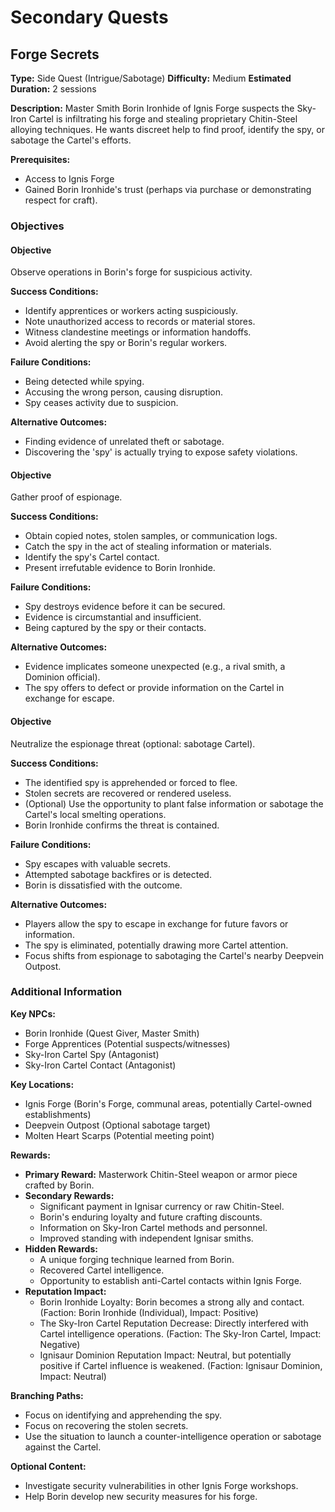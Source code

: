 # Secondary Quests

## Forge Secrets
**Type:** Side Quest (Intrigue/Sabotage)
**Difficulty:** Medium
**Estimated Duration:** 2 sessions

**Description:** Master Smith Borin Ironhide of Ignis Forge suspects the Sky-Iron Cartel is infiltrating his forge and stealing proprietary Chitin-Steel alloying techniques. He wants discreet help to find proof, identify the spy, or sabotage the Cartel's efforts.

**Prerequisites:**
- Access to Ignis Forge
- Gained Borin Ironhide's trust (perhaps via purchase or demonstrating respect for craft).

### Objectives
#### Objective
Observe operations in Borin's forge for suspicious activity.

**Success Conditions:**
- Identify apprentices or workers acting suspiciously.
- Note unauthorized access to records or material stores.
- Witness clandestine meetings or information handoffs.
- Avoid alerting the spy or Borin's regular workers.

**Failure Conditions:**
- Being detected while spying.
- Accusing the wrong person, causing disruption.
- Spy ceases activity due to suspicion.

**Alternative Outcomes:**
- Finding evidence of unrelated theft or sabotage.
- Discovering the 'spy' is actually trying to expose safety violations.

#### Objective
Gather proof of espionage.

**Success Conditions:**
- Obtain copied notes, stolen samples, or communication logs.
- Catch the spy in the act of stealing information or materials.
- Identify the spy's Cartel contact.
- Present irrefutable evidence to Borin Ironhide.

**Failure Conditions:**
- Spy destroys evidence before it can be secured.
- Evidence is circumstantial and insufficient.
- Being captured by the spy or their contacts.

**Alternative Outcomes:**
- Evidence implicates someone unexpected (e.g., a rival smith, a Dominion official).
- The spy offers to defect or provide information on the Cartel in exchange for escape.

#### Objective
Neutralize the espionage threat (optional: sabotage Cartel).

**Success Conditions:**
- The identified spy is apprehended or forced to flee.
- Stolen secrets are recovered or rendered useless.
- (Optional) Use the opportunity to plant false information or sabotage the Cartel's local smelting operations.
- Borin Ironhide confirms the threat is contained.

**Failure Conditions:**
- Spy escapes with valuable secrets.
- Attempted sabotage backfires or is detected.
- Borin is dissatisfied with the outcome.

**Alternative Outcomes:**
- Players allow the spy to escape in exchange for future favors or information.
- The spy is eliminated, potentially drawing more Cartel attention.
- Focus shifts from espionage to sabotaging the Cartel's nearby Deepvein Outpost.


### Additional Information
**Key NPCs:**
- Borin Ironhide (Quest Giver, Master Smith)
- Forge Apprentices (Potential suspects/witnesses)
- Sky-Iron Cartel Spy (Antagonist)
- Sky-Iron Cartel Contact (Antagonist)

**Key Locations:**
- Ignis Forge (Borin's Forge, communal areas, potentially Cartel-owned establishments)
- Deepvein Outpost (Optional sabotage target)
- Molten Heart Scarps (Potential meeting point)

**Rewards:**
- **Primary Reward:** Masterwork Chitin-Steel weapon or armor piece crafted by Borin.
- **Secondary Rewards:**
  - Significant payment in Ignisar currency or raw Chitin-Steel.
  - Borin's enduring loyalty and future crafting discounts.
  - Information on Sky-Iron Cartel methods and personnel.
  - Improved standing with independent Ignisar smiths.
- **Hidden Rewards:**
  - A unique forging technique learned from Borin.
  - Recovered Cartel intelligence.
  - Opportunity to establish anti-Cartel contacts within Ignis Forge.
- **Reputation Impact:**
  - Borin Ironhide Loyalty: Borin becomes a strong ally and contact. (Faction: Borin Ironhide (Individual), Impact: Positive)
  - The Sky-Iron Cartel Reputation Decrease: Directly interfered with Cartel intelligence operations. (Faction: The Sky-Iron Cartel, Impact: Negative)
  - Ignisaur Dominion Reputation Impact: Neutral, but potentially positive if Cartel influence is weakened. (Faction: Ignisaur Dominion, Impact: Neutral)

**Branching Paths:**
- Focus on identifying and apprehending the spy.
- Focus on recovering the stolen secrets.
- Use the situation to launch a counter-intelligence operation or sabotage against the Cartel.

**Optional Content:**
- Investigate security vulnerabilities in other Ignis Forge workshops.
- Help Borin develop new security measures for his forge.

